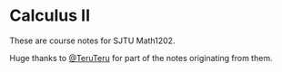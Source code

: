 Calculus II 
==
These are course notes for SJTU Math1202.

Huge thanks to [@TeruTeru](https://teruteru.space/2022/02/25/%E9%AB%98%E6%95%B0%E4%B8%8B%E7%AC%94%E8%AE%B0%E6%95%B4%E7%90%86/) for part of the notes originating from them.
